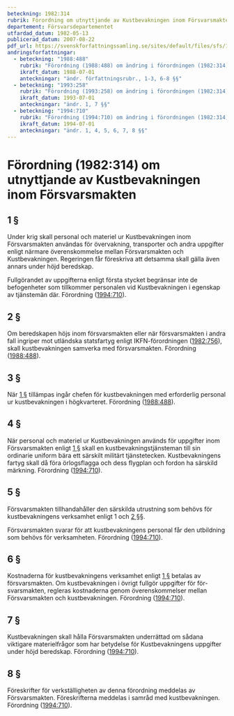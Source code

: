 ```yaml
---
beteckning: 1982:314
rubrik: Förordning om utnyttjande av Kustbevakningen inom Försvarsmakten
departement: Försvarsdepartementet
utfardad_datum: 1982-05-13
publicerad_datum: 2007-08-22
pdf_url: https://svenskforfattningssamling.se/sites/default/files/sfs/1982-05/SFS1982-314.pdf
andringsforfattningar:
  - beteckning: "1988:488"
    rubrik: "Förordning (1988:488) om ändring i förordningen (1982:314) om utnyttjande av tullverkets kustbevakning inom försvarsmakten"
    ikraft_datum: 1988-07-01
    anteckningar: "ändr. författningsrubr., 1-3, 6-8 §§"
  - beteckning: "1993:258"
    rubrik: "Förordning (1993:258) om ändring i förordningen (1982:314) om utnyttjande av Kustbevakningen inom försvarsmakten"
    ikraft_datum: 1993-07-01
    anteckningar: "ändr. 1, 7 §§"
  - beteckning: "1994:710"
    rubrik: "Förordning (1994:710) om ändring i förordningen (1982:314) om utnyttjande av Kustbevakningen inom Försvarsmakten"
    ikraft_datum: 1994-07-01
    anteckningar: "ändr. 1, 4, 5, 6, 7, 8 §§"
---
```


# Förordning (1982:314) om utnyttjande av Kustbevakningen inom Försvarsmakten

## 1 §

Under krig skall personal och materiel ur Kustbevakningen inom Försvarsmakten användas för övervakning, transporter och andra uppgifter enligt närmare överenskommelse mellan Försvarsmakten och Kustbevakningen. Regeringen får föreskriva att detsamma skall gälla även annars under höjd beredskap.

Fullgörandet av uppgifterna enligt första stycket begränsar inte de befogenheter som tillkommer personalen vid Kustbevakningen i egenskap av tjänstemän där. Förordning ([1994:710](https://selex.se/eli/sfs/1994/710)).

## 2 §

Om beredskapen höjs inom försvarsmakten eller när försvarsmakten i andra fall ingriper mot utländska statsfartyg enligt IKFN-förordningen ([1982:756](https://selex.se/eli/sfs/1982/756)), skall kustbevakningen samverka med försvarsmakten. Förordning ([1988:488](https://selex.se/eli/sfs/1988/488)).

## 3 §

När [1 §](#1) tillämpas ingår chefen för kustbevakningen med erforderlig personal ur kustbevakningen i högkvarteret. Förordning ([1988:488](https://selex.se/eli/sfs/1988/488)).

## 4 §

När personal och materiel ur Kustbevakningen används för uppgifter inom Försvarsmakten enligt [1 §](#1) skall en kustbevakningstjänsteman till sin ordinarie uniform bära ett särskilt militärt tjänstetecken. Kustbevakningens fartyg skall då föra örlogsflagga och dess flygplan och fordon ha särskild märkning. Förordning ([1994:710](https://selex.se/eli/sfs/1994/710)).

## 5 §

Försvarsmakten tillhandahåller den särskilda utrustning som behövs för kustbevakningens verksamhet enligt 1 och [2 §](#2)§.

Försvarsmakten svarar för att kustbevakningens personal får den utbildning som behövs för verksamheten. Förordning ([1994:710](https://selex.se/eli/sfs/1994/710)).

## 6 §

Kostnaderna för kustbevakningens verksamhet enligt [1 §](#1) betalas av försvarsmakten. Om kustbevakningen i övrigt fullgör uppgifter för för- svarsmakten, regleras kostnaderna genom överenskommelser mellan Försvarsmakten och kustbevakningen. Förordning ([1994:710](https://selex.se/eli/sfs/1994/710)).

## 7 §

Kustbevakningen skall hålla Försvarsmakten underrättad om sådana viktigare materielfrågor som har betydelse för Kustbevakningens uppgifter under höjd beredskap. Förordning ([1994:710](https://selex.se/eli/sfs/1994/710)).

## 8 §

Föreskrifter för verkställigheten av denna förordning meddelas av Försvarsmakten. Föreskrifterna meddelas i samråd med kustbevakningen. Förordning ([1994:710](https://selex.se/eli/sfs/1994/710)).